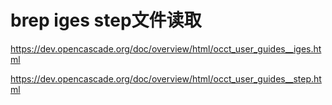# brep iges step文件读取
https://dev.opencascade.org/doc/overview/html/occt_user_guides__iges.html

https://dev.opencascade.org/doc/overview/html/occt_user_guides__step.html